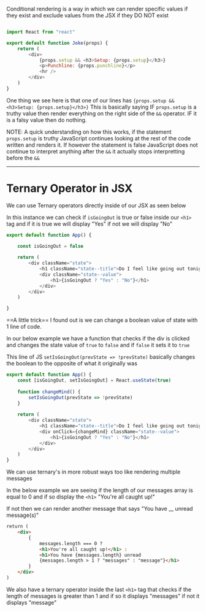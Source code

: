 Conditional rendering is a way in which we can render specific values if they exist and exclude values from the JSX if they DO NOT exist

```javascript

import React from "react"

export default function Joke(props) {
	return (
		<div>
			{props.setup && <h3>Setup: {props.setup}</h3>}
			<p>Punchline: {props.punchline}</p>
			<hr />
		</div>
	)
}
```

One thing we see here is that one of our lines has
`{props.setup && <h3>Setup: {props.setup}</h3>}`
This is basically saying IF `props.setup` is a truthy value then render everything on the right side of the `&&` operator.
IF it is a falsy value then do nothing.

NOTE: A quick understanding on how this works, if the statement `props.setup` is truthy JavaScript continues looking at the rest of the code written and renders it. 
If however the statement is false JavaScript does not continue to interpret anything after the `&&` it actually stops interpretting before the `&&` 

----
 
# Ternary Operator in JSX

We can use Ternary operators directly inside of our JSX as seen below

In this instance we can check if `isGoingOut` is true or false inside our `<h1>` tag and if it is true we will display "Yes" if not we will display "No"

```javascript
export default function App() {

	const isGoingOut = false
	
	return (
		<div className="state">
			<h1 className="state--title">Do I feel like going out tonight?</h1>
			<div className="state--value">
				<h1>{isGoingOut ? "Yes" : "No"}</h1> 
			</div>
		</div>
	)

}
```

==A little trick== I found out is we can change a boolean value of state with 1 line of code. 

In our below example we have a function that checks if the div is clicked and changes the state value of `true` to `false` and if `false` it sets it to `true` 

This line of JS `setIsGoingOut(prevState => !prevState)`  basically changes the boolean to the opposite of what it originally was

```javascript
export default function App() {
	const [isGoingOut, setIsGoingOut] = React.useState(true)
	
	function changeMind() {
		setIsGoingOut(prevState => !prevState)
	}
	
	return (
		<div className="state">
			<h1 className="state--title">Do I feel like going out tonight?</h1>
			<div onClick={changeMind} className="state--value">
				<h1>{isGoingOut ? "Yes" : "No"}</h1>
			</div>
		</div>
	)
}
```

We can use ternary's in more robust ways too like rendering multiple messages

In the below example we are seeing if the length of our messages array is equal to 0 and if so display the `<h1>` "You're all caught up!"

If not then we can render another message that says "You have __ unread message(s)"

```html
return (
	<div>
		{
			messages.length === 0 ?
			<h1>You're all caught up!</h1> :
			<h1>You have {messages.length} unread
			{messages.length > 1 ? "messages" : "message"}</h1>
		}
	</div>
)
```

We also have a ternary operator inside the last `<h1>` tag that checks if the length of messages is greater than 1 and if so it displays "messages" if not it displays "message"

